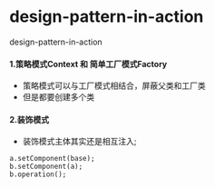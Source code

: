 # design-pattern-in-action
design-pattern-in-action
#### 1.策略模式Context 和 简单工厂模式Factory
- 策略模式可以与工厂模式相结合，屏蔽父类和工厂类
- 但是都要创建多个类
#### 2.装饰模式
- 装饰模式主体其实还是相互注入;
```
a.setComponent(base);
b.setComponent(a);
b.operation();
```
